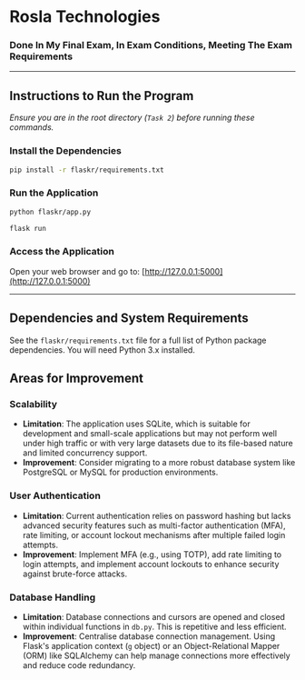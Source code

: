 # Rosla Technologies
### Done In My Final Exam, In Exam Conditions, Meeting The Exam Requirements
---
## Instructions to Run the Program

*Ensure you are in the root directory (`Task 2`) before running these commands.*

### Install the Dependencies
```bash
pip install -r flaskr/requirements.txt
```

### Run the Application
```bash
python flaskr/app.py
```
```bash
flask run
```

### Access the Application
Open your web browser and go to:
[http://127.0.0.1:5000](http://127.0.0.1:5000)

---

## Dependencies and System Requirements

See the `flaskr/requirements.txt` file for a full list of Python package dependencies. You will need Python 3.x installed.

## Areas for Improvement

### Scalability
- **Limitation**: The application uses SQLite, which is suitable for development and small-scale applications but may not perform well under high traffic or with very large datasets due to its file-based nature and limited concurrency support.
- **Improvement**: Consider migrating to a more robust database system like PostgreSQL or MySQL for production environments.

### User Authentication
- **Limitation**: Current authentication relies on password hashing but lacks advanced security features such as multi-factor authentication (MFA), rate limiting, or account lockout mechanisms after multiple failed login attempts.
- **Improvement**: Implement MFA (e.g., using TOTP), add rate limiting to login attempts, and implement account lockouts to enhance security against brute-force attacks.

### Database Handling
- **Limitation**: Database connections and cursors are opened and closed within individual functions in `db.py`. This is repetitive and less efficient.
- **Improvement**: Centralise database connection management. Using Flask's application context (`g` object) or an Object-Relational Mapper (ORM) like SQLAlchemy can help manage connections more effectively and reduce code redundancy.
